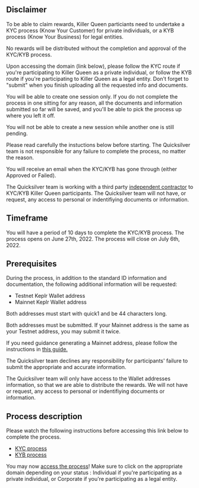 ## Disclaimer 

To be able to claim rewards, Killer Queen particiants need to undertake a KYC process (Know Your Customer) for private individuals, 
or a KYB process (Know Your Business) for legal entities. 

No rewards will be distributed without the completion and approval of the KYC/KYB process.  

Upon accessing the domain (link below), please follow the KYC route if you're participating to Killer Queen as a private individual, or follow
the KYB route if you're participating to Killer Queen as a legal entity. Don't forget to "submit" when you finish uploading all the requested 
info and documents.

You will be able to create one session only. If you do not complete the process in one sitting for any reason, all the documents and information
submitted so far will be saved, and you'll be able to pick the process up where you left it off. 

You will not be able to create a new session while another one is still pending.

Please read carefully the instuctions below before starting. The Quicksilver team is not responsible for any failure to complete the process, 
no matter the reason. 

You will receive an email when the KYC/KYB has gone through (either Approved or Failed).

The Quicksilver team is working with a third party [independent contractor](https://synaps.io/) to KYC/KYB Killer Queen participants. 
The Quicksilver team will not have, or request, any access to personal or indentifiying documents or information. 

## Timeframe

You will have a period of 10 days to complete the KYC/KYB process.
The process opens on June 27th, 2022.
The process will close on July 6th, 2022.

## Prerequisites 

During the process, in addition to the standard ID information and documentation, the following additional information will be requested:

- Testnet Keplr Wallet address
- Mainnet Keplr Wallet address

Both addresses must start with quick1 and be 44 characters long.

Both addresses must be submitted. If your Mainnet address is the same as your Testnet address, you may submit it twice.

If you need guidance generating a Mainnet address, please follow the instructions in [this guide.](https://github.com/rishisidhu/Quicksilver-guides/blob/main/generating_quicksilver_address.md) 

The Quicksilver team declines any responsibility for participants' failure to submit the appropriate and accurate information. 

The Quicksilver team will only have access to the Wallet addresses information, so that we are able to distribute the rewards. We will not have 
or request, any access to personal or indentifiying documents or information. 

## Process description 

Please watch the following instructions before accessing this link below to complete the process. 

- [KYC process](https://vimeo.com/723937943)
- [KYB process](https://vimeo.com/723935545)

You may now [access the process](https://killerqueen.synaps.me/signup)! Make sure to click on the appropriate domain depending on your status : Individual if you're participating as a private individual, or Corporate if you're participating as a legal entity. 
